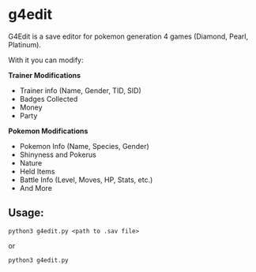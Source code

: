 # g4edit
G4Edit is a save editor for pokemon generation 4 games (Diamond, Pearl, Platinum).

With it you can modify:

**Trainer Modifications**
* Trainer info (Name, Gender, TID, SID)
* Badges Collected
* Money
* Party

**Pokemon Modifications**
* Pokemon Info (Name, Species, Gender)
* Shinyness and Pokerus
* Nature
* Held Items
* Battle Info (Level, Moves, HP, Stats, etc.)
* And More


## Usage:
`python3 g4edit.py <path to .sav file>`

or

`python3 g4edit.py`
